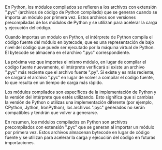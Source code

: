 
En Python, los módulos compilados se refieren a los archivos con extensión ".pyc" (archivos de código de Python compilado) que se generan cuando se importa un módulo por primera vez. Estos archivos son versiones precompiladas de los módulos de Python y se utilizan para acelerar la carga y ejecución del código.

Cuando importas un módulo en Python, el intérprete de Python compila el código fuente del módulo en bytecode, que es una representación de bajo nivel del código que puede ser ejecutado por la máquina virtual de Python. El bytecode se almacena en el archivo ".pyc" correspondiente.

La próxima vez que importes el mismo módulo, en lugar de compilar el código fuente nuevamente, el intérprete verificará si existe un archivo ".pyc" más reciente que el archivo fuente ".py". Si existe y es más reciente, se cargará el archivo ".pyc" en lugar de volver a compilar el código fuente, lo que resulta en un tiempo de carga más rápido.

Los módulos compilados son específicos de la implementación de Python y la versión del intérprete que estés utilizando. Esto significa que si cambias la versión de Python o utilizas una implementación diferente (por ejemplo, CPython, Jython, IronPython), los archivos ".pyc" generados no serán compatibles y tendrán que volver a generarse.

En resumen, los módulos compilados en Python son archivos precompilados con extensión ".pyc" que se generan al importar un módulo por primera vez. Estos archivos almacenan bytecode en lugar de código fuente y se utilizan para acelerar la carga y ejecución del código en futuras importaciones.